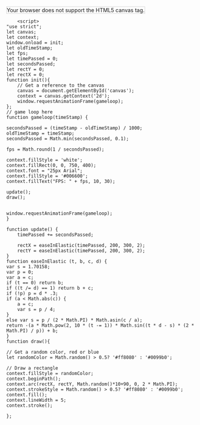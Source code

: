 <!DOCTYPE html>
<html>
    <head>
        <meta charset="utf-8">
        <title>lazer battle</title>
    </head>
    <body>
        <canvas id="canvas" width="750" height="400" style="border:1px solid lightgrey;">
        Your browser does not support the HTML5 canvas tag.
        </canvas>
        
        <script>
    "use strict";
    let canvas;
    let context;
    window.onload = init;
    let oldTimeStamp;
    let fps;
    let timePassed = 0;
    let secondsPassed;
    let rectY = 0;
    let rectX = 0;
    function init(){
        // Get a reference to the canvas
        canvas = document.getElementById('canvas');
        context = canvas.getContext('2d');
        window.requestAnimationFrame(gameloop);
    };
    // game loop here
    function gameloop(timeStamp) {
    
    secondsPassed = (timeStamp - oldTimeStamp) / 1000;
    oldTimeStamp = timeStamp;
    secondsPassed = Math.min(secondsPassed, 0.1);
    
    fps = Math.round(1 / secondsPassed);
    
    context.fillStyle = 'white';
    context.fillRect(0, 0, 750, 400);
    context.font = "25px Arial";
    context.fillStyle = '#006600';
    context.fillText("FPS: " + fps, 10, 30);
    
    update();
    draw();
    
    
    window.requestAnimationFrame(gameloop);
    }
    
    function update() {
        timePassed += secondsPassed;
        
        rectX = easeInElastic(timePassed, 200, 300, 2);
        rectY = easeInElastic(timePassed, 200, 300, 2);
    }
    function easeInElastic (t, b, c, d) {
    var s = 1.70158;
    var p = 0;
    var a = c;
    if (t == 0) return b;
    if ((t /= d) == 1) return b + c;
    if (!p) p = d * .3;
    if (a < Math.abs(c)) {
        a = c;
        var s = p / 4;
    }
    else var s = p / (2 * Math.PI) * Math.asin(c / a);
    return -(a * Math.pow(2, 10 * (t -= 1)) * Math.sin((t * d - s) * (2 * Math.PI) / p)) + b;
    }
    function draw(){

    // Get a random color, red or blue
    let randomColor = Math.random() > 0.5? '#ff8080' : '#0099b0';

    // Draw a rectangle
    context.fillStyle = randomColor;
    context.beginPath();
    context.arc(rectX, rectY, Math.random()*10+90, 0, 2 * Math.PI);
    context.strokeStyle = Math.random() > 0.5? '#ff8080' : '#0099b0';
    context.fill();
    context.lineWidth = 5;
    context.stroke();
    
    };
</script>
    </body>
</html>
